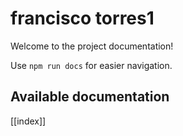 # francisco torres1

Welcome to the project documentation!

Use `npm run docs` for easier navigation.

## Available documentation

[[index]]
